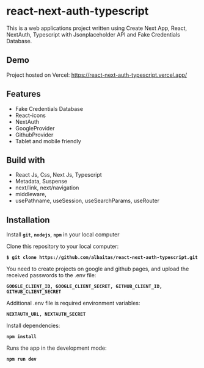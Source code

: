 # react-next-auth-typescript

This is a web applications project written using Create Next App, React, NextAuth, Typescript with Jsonplaceholder API and Fake Credentials Database.

## Demo

Project hosted on Vercel: https://react-next-auth-typescript.vercel.app/

## Features

- Fake Credentials Database
- React-icons
- NextAuth
- GoogleProvider
- GithubProvider
- Tablet and mobile friendly

## Build with

- React Js, Css, Next Js, Typescript
- Metadata, Suspense
- next/link, next/navigation
- middleware,
- usePathname, useSession, useSearchParams, useRouter

## Installation

Install **`git`**, **`nodejs`**, **`npm`** in your local computer

Clone this repository to your local computer:

**`$ git clone https://github.com/albaitas/react-next-auth-typescript.git`**

You need to create projects on google and github pages, and upload the received passwords to the .env file:

**`GOOGLE_CLIENT_ID, GOOGLE_CLIENT_SECRET, GITHUB_CLIENT_ID, GITHUB_CLIENT_SECRET`**

Additional .env file is required environment variables:

**`NEXTAUTH_URL, NEXTAUTH_SECRET`**

Install dependencies:

**`npm install`**

Runs the app in the development mode:

**`npm run dev`**
